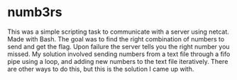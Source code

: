 # numb3rs

This was a simple scripting task to communicate with a server using netcat. Made with Bash.
The goal was to find the right combination of numbers to send and get the flag. Upon failure the server tells you the right number you missed.
My solution involved sending numbers from a text file through a fifo pipe using a loop, and adding new numbers to the text file iteratively.
There are other ways to do this, but this is the solution I came up with.
